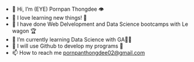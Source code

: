 - 👋 Hi, I’m (EYE) Pornpan Thongdee 👁
- 👀 I love learning new things! 🧠
- 🌱 I have done Web Delvelopment and Data Science bootcamps with Le wagon 🏆
- 🌱 I’m currently learning Data Science with GA👩‍💻
- 💞️ I will use Github to develop my programs 🦾
- 📫 How to reach me pornpanthongdee02@gmail.com 

<!---
Pornpanthongdee/Pornpanthongdee is a ✨ special ✨ repository because its `README.md` (this file) appears on your GitHub profile.
You can click the Preview link to take a look at your changes.
--->
